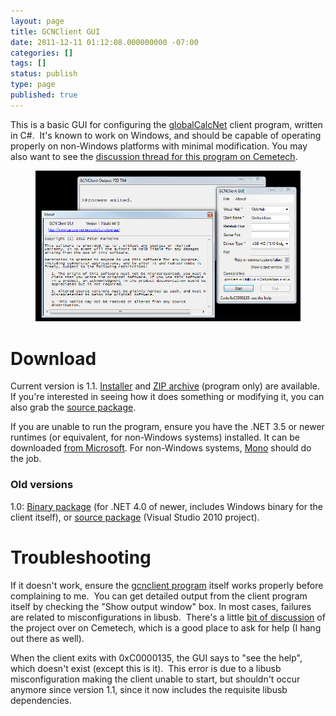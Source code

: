```yaml
---
layout: page
title: GCNClient GUI
date: 2011-12-11 01:12:08.000000000 -07:00
categories: []
tags: []
status: publish
type: page
published: true
---
```


This is a basic GUI for configuring the [globalCalcNet][gcn] client program, written in C#.  It's known to work on Windows, and should be capable of operating properly on non-Windows platforms with minimal modification. You may also want to see the [discussion thread for this program on Cemetech][discussion].

<figure>
    <img src="/images/2011/clientgui-1.1.png" />
</figure>

# Download

Current version is 1.1.
[Installer](/images/2011/GCN-Client-GUI.zip)
and [ZIP
archive](/images/2011/GCNClient_GUI.zip)
(program only) are available. If you're interested in seeing how it does
something or modifying it, you can also grab the [source package](http://www.taricorp.net/wp-content/uploads/2011/12/gcnclientGUI-1.1-src.zip).

If you are unable to run the program, ensure you have the .NET 3.5 or newer
runtimes (or equivalent, for non-Windows systems) installed. It can be
downloaded [from Microsoft][dotnet]. For non-Windows systems, [Mono][mono]
should do the job.

### Old versions

1.0: [Binary package](/images/2011/gcnclientgui.zip) (for .NET 4.0 of newer,
includes Windows binary for the client itself), or [source
package](/images/2011/gcnclientGUI-src.zip) (Visual Studio 2010 project).

# Troubleshooting

If it doesn't work, ensure the [gcnclient
program](http://www.ticalc.org/archives/files/fileinfo/434/43462.html) itself
works properly before complaining to me.  You can get detailed output from the
client program itself by checking the "Show output window" box. In most cases,
failures are related to misconfigurations in libusb.  There's a little
[bit of discussion](http://www.cemetech.net/forum/viewtopic.php?t=6556)
of the project over on Cemetech, which is a good place to ask for help (I hang
out there as well).

When the client exits with 0xC0000135, the GUI says to "see the help", which
doesn't exist (except this is it).  This error is due to a libusb
misconfiguration making the client unable to start, but shouldn't occur anymore
since version 1.1, since it now includes the requisite libusb dependencies.

[gcn]: http://www.cemetech.net/projects/item.php?id=35
[discussion]: http://www.cemetech.net/forum/viewtopic.php?t=6556
[dotnet]: https://www.microsoft.com/en-us/download/details.aspx?displaylang=en&id=17851
[mono]: http://www.mono-project.com/Main_Page
